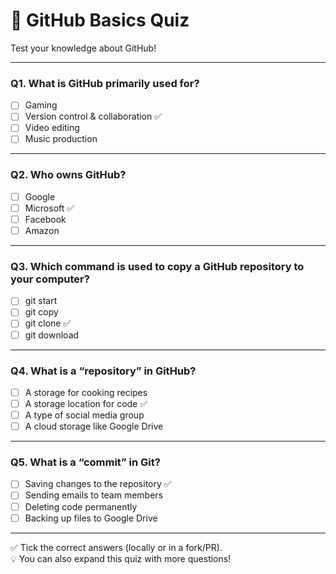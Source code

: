 # 📝 GitHub Basics Quiz

Test your knowledge about GitHub!

---

### Q1. What is GitHub primarily used for?
- [ ] Gaming  
- [ ] Version control & collaboration ✅  
- [ ] Video editing  
- [ ] Music production  

---

### Q2. Who owns GitHub?
- [ ] Google  
- [ ] Microsoft ✅  
- [ ] Facebook  
- [ ] Amazon  

---

### Q3. Which command is used to copy a GitHub repository to your computer?
- [ ] git start  
- [ ] git copy  
- [ ] git clone ✅  
- [ ] git download  

---

### Q4. What is a “repository” in GitHub?
- [ ] A storage for cooking recipes  
- [ ] A storage location for code ✅  
- [ ] A type of social media group  
- [ ] A cloud storage like Google Drive  

---

### Q5. What is a “commit” in Git?
- [ ] Saving changes to the repository ✅  
- [ ] Sending emails to team members  
- [ ] Deleting code permanently  
- [ ] Backing up files to Google Drive  

---

✅ Tick the correct answers (locally or in a fork/PR).  
💡 You can also expand this quiz with more questions!
